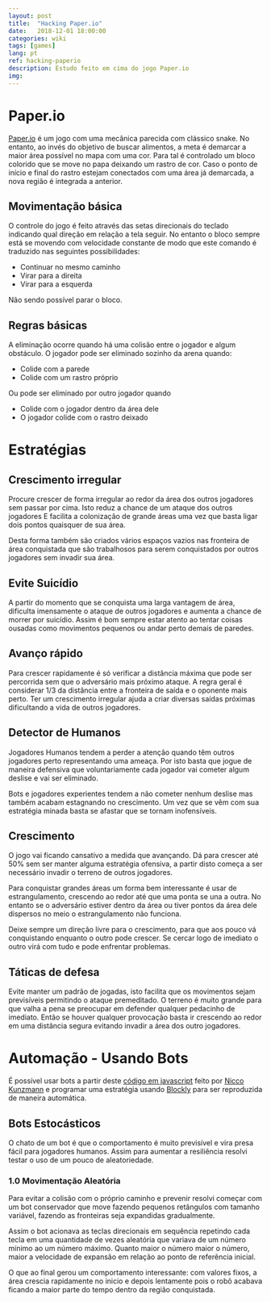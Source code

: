```yaml
---
layout: post
title:  "Hacking Paper.io"
date:   2018-12-01 18:00:00
categories: wiki
tags: [games]
lang: pt
ref: hacking-paperio
description: Estudo feito em cima do jogo Paper.io
img:
---
```


# Paper.io

[Paper.io](https://paper.io) é um jogo com uma mecânica parecida com clássico snake. No entanto, ao invés do objetivo de buscar alimentos, a meta é demarcar a maior área possível no mapa com uma cor. Para tal é controlado um bloco colorido que se move no papa deixando um rastro de cor. Caso o ponto de início e final do rastro estejam conectados com uma área já demarcada, a nova região é integrada a anterior.

## Movimentação básica

O controle do jogo é feito através das setas direcionais do teclado indicando qual direção em relação a tela seguir. No entanto o bloco sempre está se movendo com velocidade constante de modo que este comando é traduzido nas seguintes possibilidades:

 * Continuar no mesmo caminho
 * Virar para a direita
 * Virar para a esquerda

Não sendo possível parar o bloco.

## Regras básicas

A eliminação ocorre quando há uma colisão entre o jogador e algum obstáculo. O jogador pode ser eliminado sozinho da arena quando:

 * Colide com a parede
 * Colide com um rastro próprio

 Ou pode ser eliminado por outro jogador quando

  * Colide com o jogador dentro da área dele
  * O jogador colide com o rastro deixado

# Estratégias

## Crescimento irregular

Procure crescer de forma irregular ao redor da área dos outros jogadores sem passar por cima. Isto reduz a chance de um ataque dos outros jogadores E facilita a colonização de grande áreas uma vez que basta ligar dois pontos quaisquer de sua área.

Desta forma também são criados vários espaços vazios nas fronteira de área conquistada que são trabalhosos para serem conquistados por outros jogadores sem invadir sua área.

## Evite Suicídio

A partir do momento que se conquista uma larga vantagem de área, dificulta imensamente o ataque de outros jogadores e aumenta a chance de morrer por suicídio. Assim é bom sempre estar atento ao tentar coisas ousadas como movimentos pequenos ou andar perto demais de paredes.

## Avanço rápido

Para crescer rapidamente é só verificar a distância máxima que pode ser percorrida sem que o adversário mais próximo ataque. A regra geral é considerar 1/3 da distância entre a fronteira de saída e o oponente mais perto. Ter um crescimento irregular ajuda a criar diversas saídas próximas dificultando a vida de outros jogadores.

## Detector de Humanos

Jogadores Humanos tendem a perder a atenção quando têm outros jogadores perto representando uma ameaça. Por isto basta que jogue de maneira defensiva que voluntariamente cada jogador vai cometer algum deslise e vai ser eliminado.

Bots e jogadores experientes tendem a não cometer nenhum deslise mas também acabam estagnando no crescimento. Um vez que se vêm com sua estratégia minada basta se afastar que se tornam inofensíveis.

## Crescimento

O jogo vai ficando cansativo a medida que avançando. Dá para crescer até 50% sem ser manter alguma estratégia ofensiva, a partir disto começa a ser necessário invadir o terreno de outros jogadores.

Para conquistar grandes áreas um forma bem interessante é usar de estrangulamento, crescendo ao redor até que uma ponta se una a outra. No entanto se o adversário estiver dentro da área ou tiver pontos da área dele dispersos no meio o estrangulamento não funciona.

Deixe sempre um direção livre para o crescimento, para que aos pouco vá conquistando enquanto o outro pode crescer. Se cercar logo de imediato o outro virá com tudo e pode enfrentar problemas.

## Táticas de defesa

Evite manter um padrão de jogadas, isto facilita que os movimentos sejam previsíveis permitindo o ataque premeditado. O terreno é muito grande para que valha a pena se preocupar em defender qualquer pedacinho de imediato. Então se houver qualquer provocação basta ir crescendo ao redor em uma distância segura evitando invadir a área dos outro jogadores.

# Automação - Usando Bots

É possível usar bots a partir deste [código em javascript](https://niccokunzmann.github.io/paper-io-bot/) feito por [Nicco Kunzmann](https://github.com/niccokunzmann) e programar uma estratégia usando [Blockly](https://developers.google.com/blockly/) para ser reproduzida de maneira automática.

## Bots Estocásticos

O chato de um bot é que o comportamento é muito previsível e vira presa fácil para jogadores humanos. Assim para aumentar a resiliência resolvi testar o uso de um pouco de aleatoriedade.

### 1.0 Movimentação Aleatória

Para evitar a colisão com o próprio caminho e prevenir resolvi começar com um bot conservador que move fazendo pequenos retângulos com tamanho variável, fazendo as fronteiras seja expandidas gradualmente.

Assim o bot acionava as teclas direcionais em sequência repetindo cada tecla em uma quantidade de vezes aleatória que variava de um número mínimo ao um número máximo. Quanto maior o número maior o número, maior a velocidade de expansão em relação ao ponto de referência inicial.

O que ao final gerou um comportamento interessante: com valores fixos, a área crescia rapidamente no inicio e depois lentamente pois o robô acabava ficando a maior parte do tempo dentro da região conquistada.

